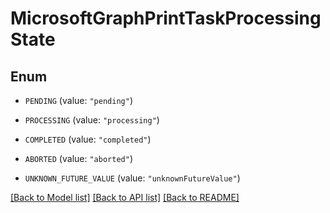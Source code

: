 # MicrosoftGraphPrintTaskProcessingState

## Enum


* `PENDING` (value: `"pending"`)

* `PROCESSING` (value: `"processing"`)

* `COMPLETED` (value: `"completed"`)

* `ABORTED` (value: `"aborted"`)

* `UNKNOWN_FUTURE_VALUE` (value: `"unknownFutureValue"`)


[[Back to Model list]](../README.md#documentation-for-models) [[Back to API list]](../README.md#documentation-for-api-endpoints) [[Back to README]](../README.md)


